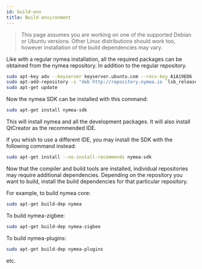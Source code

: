 ```yaml
---
id: build-env
title: Build environment
---
```


>This page assumes you are working on one of the supported Debian or Ubuntu versions. Other Linux distributions should work too, however installation of the build dependencies may vary.

Like with a regular nymea installation, all the required packages can be obtained from the nymea repository. In addition to the
regular repository.

```bash
sudo apt-key adv --keyserver keyserver.ubuntu.com --recv-key A1A19ED6
sudo apt-add-repository -s "deb http://repository.nymea.io `lsb_release -cs` main"
sudo apt-get update
```

Now the nymea SDK can be installed with this command:

```bash
sudo apt-get install nymea-sdk
```

This will install nymea and all the development packages. It will also install QtCreator as the recommended IDE.

If you whish to use a different IDE, you may install the SDK with the following command instead:

```bash
sudo apt-get install --no-install-recommends nymea-sdk
```

Now that the compiler and build tools are installed, individual repositories may require additional dependencies. Depending on the repository you want to build, install the build dependencies for that particular repository.

For example, to build nymea core:

```bash
sudo apt-get build-dep nymea
```

To build nymea-zigbee:
```bash
sudo apt-get build-dep nymea-zigbee
```

To build nymea-plugins:
```bash
sudo apt-get build-dep nymea-plugins
```

etc.
